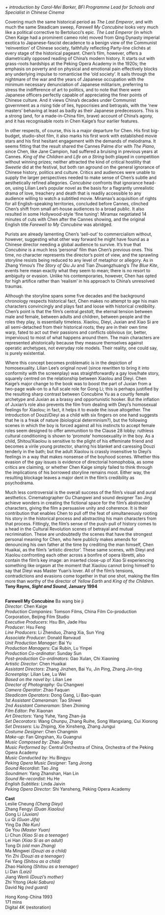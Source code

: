 
_+ introduction by Carol-Mei Barker, BFI Programme Lead for Schools and Specialist in Chinese Cinema_

Covering much the same historical period as _The Last Emperor_, and with much the same Steadicam sweep, _Farewell My Concubine_ looks very much like a political corrective to Bertolucci’s epic. _The Last Emperor_ (in which Chen Kaige had a prominent cameo role) moved from Qing Dynasty imperial exotica to Japanese-fascist decadence to a benign view of the Communist ‘reinvention’ of Chinese society, faithfully reflecting Party-line clichés at every stage of the historical pageant. Chen’s film, however, offers a diametrically opposed reading of China’s modern history. It starts out with grass-roots hardships at the Peking Opera Academy in the 1920s; the emphasis on poverty and on physical and emotional pain effectively blocks any underlying impulse to romanticise the ‘old society’. It sails through the nightmare of the war and the years of Japanese occupation with the minimum necessary denunciation of Japanese militarism, preferring to stress the indifference of art to politics, and to note that there were Japanese officers perfectly capable of appreciating the finer points of Chinese culture. And it views China’s decades under Communist government as a rising tide of lies, hypocrisies and betrayals, with the ‘new masters’ behaving at least as badly as their Japanese predecessors. This is a strong (and, for a made-in-China film, brave) account of China’s agony, and it has recognisable roots in Chen Kaige’s four earlier features.

In other respects, of course, this is a major departure for Chen. His first big-budget, studio-shot film, it also marks his first work with established movie stars and his first hesitant engagement with the demands of melodrama. It seems fitting that the result shared the Cannes Palme d’or with _The Piano_, since Chen, like Jane Campion, had suffered a bruising in previous years at Cannes. _King of the Children_ and _Life on a String_ both played in competition without winning prizes; neither attracted the kind of critical hostility that _Sweetie_ did at the festival, but both ran aground on the general ignorance of Chinese history, politics and culture. Critics and audiences were unable to supply the larger perspectives needed to make sense of Chen’s subtle and aesthetically refined allegories. _Concubine_ confronts that ignorance head-on, using Lilian Lee’s popular novel as the basis for a flagrantly unrealistic drama of love, treachery and death that is readily accessible to any audience willing to watch a subtitled movie. Miramax’s acquisition of rights for all English-speaking territories, concluded before Cannes, clinched Chen’s shift from small art-house audiences to a broad public. It also resulted in some Hollywood-style ‘fine tuning’: Miramax negotiated 14 minutes of cuts with Chen after the Cannes showing, and the original English title _Farewell to My Concubine_ was abridged.

Purists are already lamenting Chen’s ‘sell-out’ to commercialism without, however, suggesting what other way forward he might have found as a Chinese director needing a global audience to survive. It’s true that _Concubine_ is a much less ‘personal’ film than Chen’s previous ones. This time, no character represents the director’s point of view, and the sprawling storyline resists being reduced to any level of metaphor or allegory. As in Zhang Yimou’s _The Story of Qiu Ju_ and Tian Zhuangzhuang’s _The Blue Kite_, events here mean exactly what they seem to mean; there is no resort to ambiguity or evasion. Unlike his contemporaries, however, Chen has opted for high artifice rather than ‘realism’ in his approach to China’s unresolved traumas.

Although the storyline spans some five decades and the background chronology respects historical fact, Chen makes no attempt to age his main characters convincingly and plays fast and loose with historical credibility. Chen’s point is that the film’s central _gestalt_, the eternal tension between male and female, between adults and children, between people and the roles they play, is essentially timeless. Xiaolou, Dieyi, Juxian and Xiao Si are all semi-detached from their historical roots; they are in their own time warp, fated to act out their passions and conflicts oblivious (or, better, impervious) to most of what happens around them. The main characters are represented ahistorically because they measure themselves against operatic archetypes, not everyday role models. Their reality, one could say, is purely existential.

Where this concept becomes problematic is in the depiction of homosexuality. Lilian Lee’s original novel (since rewritten to bring it into conformity with the screenplay) was straightforwardly a gay love/hate story, squarely centred on the relationship between Xiaolou and Dieyi. Chen Kaige’s major change to the book was to boost the part of Juxian from a two-page walk-on to a full scale role for Gong Li; this is perhaps justified by the resulting sharp contrast between Concubine Yu as a courtly female archetype and Juxian as a brassy and opportunistic hooker. But the inflation of Juxian’s role also prevents the film from dealing with Dieyi’s homosexual feelings for Xiaolou; in fact, it helps it to evade the issue altogether. The introduction of Douzi/Dieyi as a child with six fingers on one hand suggests that he is a freak of nature (biological determinism?), but the following scenes in which the boy is forced against all his instincts to accept female roles seem designed to offer ammunition to the Clause 28 lobby: ruthless cultural conditioning is shown to ‘promote’ homosexuality in the boy. As a child, Shitou/Xiaolou is sensitive to the plight of his effeminate friend and becomes a virile young protector, sharing his blanket and caressing Douzi tenderly in the bath; but the adult Xiaolou is crassly insensitive to Dieyi’s feelings in a way that makes nonsense of the boyhood scenes. Whether this evasion of the gay issues is evidence of directorial homophobia, as some critics are claiming, or whether Chen Kaige simply failed to think through the implications of his borrowed storyline remains moot. Either way, the resulting blockage leaves a major dent in the film’s credibility as psychodrama.

Much less controversial is the overall success of the film’s visual and aural aesthetics. Cinematographer Gu Changwei and sound designer Tao Jing achieve wonders in creating the fictional space for the film’s abstracted characters, giving the film a persuasive unity and coherence. It is their contribution that enables Chen to pull off the feat of simultaneously rooting his story in the historical process and abstracting his main characters from that process. Fittingly, the film’s sense of the push-pull of history comes to a head in the Cultural Revolution scenes of betrayal and mutual recrimination. These are undoubtedly the scenes that have the strongest personal meaning for Chen, who here publicly makes amends for denouncing his own father at the time by crediting the man himself, Chen Huaikai, as the film’s ‘artistic director’. These same scenes, with Dieyi and Xiaolou confronting each other across a bonfire of opera libretti, also contain the film’s key image: an inserted close-up of Xiao Si experiencing something like orgasm at the moment that Xiaolou cannot bring himself to say that Dieyi was Master Yuan’s lover. All of the film’s tensions, contradictions and evasions come together in that one shot, making the film more than worthy of the director of _Yellow Earth_ and _King of the Children_.  
**Tony Rayns, _Sight and Sound_, January 1994**
<br><br>

**Farewell My Concubine** Ba wang bie ji  
_Director_: Chen Kaige  
_Production Companies_: Tomson Films, China Film Co-production Corporation, Beijing Film Studio  
_Executive Producers_: Hsu Bin, Jade Hsu  
_Producer_: Hsu Feng  
_Line Producers_: Li Zhenduo, Zhang Xia, Sun Ying  
_Associate Producer_: Donald Ranvaud  
_Unit Production Manager_: Bai Yu  
_Production Managers_: Cai Rubin, Lu Yinpei  
_Production Co-ordinator_: Sunday Sun  
_Post-production Co-ordinators_:  Gao Xulan, Chi Xiaoning  
_Artistic Director_: Chen Huaikai  
_Assistant Directors_: Zhang Jinzhen, Bai Yu,  Jin Ping, Zhang Jin-ting  
_Screenplay_: Lilian Lee, Lu Wei  
_Based on the novel by_: Lilian Lee  
_Director of Photography_: Gu Changwei  
_Camera Operator_: Zhao Faquan  
_Steadicam Operators_: Dong Gang, Li Bao-quan  
_1st Assistant Cameraman_: Tao Shiwei  
_2nd Assistant Cameraman_: Shen Zhiming  
_Film Editor_: Pei Xiaonan  
_Art Directors_: Yang Yuhe, Yang Zhan-jia  
_Set Decorators_: Wang Chunpu, Zhang Ruihe,  Song Wangxiang, Cui Xiorong  
_Set Dressers_: Liu Zhiping, Xie Xinsheng,  Zhang Jungui  
_Costume Designer_: Chen Changmin  
_Make-up_: Fan Qingshan, Xu Guangrui  
_Music Composed by_: Zhao Jiping  
_Music Performed by_: Central Orchestra of China, Orchestra of the Peking Opera Academy  
_Music Conducted by_: Hu Bingyu  
_Peking Opera Music Designer_: Tang Jirong  
_Sound Recordist_: Tao Jing  
_Soundmen_: Yang Zhanshan, Han Lin  
_Sound Re-recordist_: Hu He  
_English Subtitles_: Linda Jaivin  
_Peking Opera Director_: Shi Yansheng,  Peking Opera Academy

**Cast**  
Leslie Cheung _(Cheng Dieyi)_  
Zhang Fengyi _(Duan Xiaolou)_  
Gong Li _(Juxian)_  
Lu Qi _(Guan Jifa)_  
Ying Da _(Na Kun)_  
Ge You _(Master Yuan)_  
Li Chun _(Xiao Si as a teenager)_  
Lei Han _(Xiao Si as an adult)_  
Tong Di _(old man Zhang)_  
Ma Mingwei _(Douzi as a child)_  
Yin Zhi _(Douzi as a teenager)_  
Fei Yang _(Shitou as a child)_  
Zhao Hailong _(Shitou as a teenager)_  
Li Dan _(Laizi)_  
Jiang Wenli _(Douzi’s mother)_  
Zhi Yitong _(Aoki Saburo)_  
David Ng _(red guard)_

Hong Kong-China 1993  
171 mins  
Digital 4K (restoration)
<br><br>
<!--stackedit_data:
eyJoaXN0b3J5IjpbLTE3Mjk1OTg3NjVdfQ==
-->